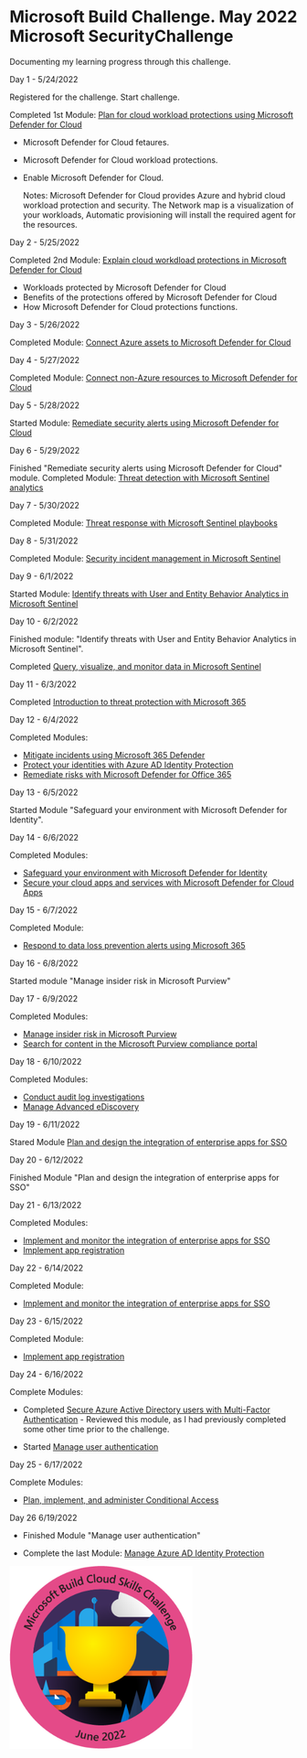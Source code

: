 # Microsoft Build Challenge. May 2022 Microsoft SecurityChallenge

Documenting my learning progress through this challenge.

Day 1 - 5/24/2022 

Registered for the challenge. Start challenge. 

Completed 1st Module: [Plan for cloud workload protections using Microsoft Defender for Cloud](https://docs.microsoft.com/en-us/learn/modules/what-is-azure-defender)
* Microsoft Defender for Cloud fetaures.
* Microsoft Defender for Cloud workload protections.
* Enable Microsoft Defender for Cloud.

  Notes: Microsoft Defender for Cloud provides Azure and hybrid cloud workload protection and security. The Network map is a visualization of your workloads, Automatic provisioning will install the required agent for the resources. 

Day 2 - 5/25/2022

Completed 2nd Module: [Explain cloud workdload protections in Microsoft Defender for Cloud](https://docs.microsoft.com/en-us/learn/modules/understand-azure-defender-cloud-workload-protection/)
* Workloads protected by Microsoft Defender for Cloud
* Benefits of the protections offered by Microsoft Defender for Cloud
* How Microsoft Defender for Cloud protections functions.

Day 3 - 5/26/2022

Completed Module: [Connect Azure assets to Microsoft Defender for Cloud](https://docs.microsoft.com/en-us/learn/modules/connect-azure-assets-to-azure-defender/)

Day 4 - 5/27/2022

Completed Module: [Connect non-Azure resources to Microsoft Defender for Cloud](https://docs.microsoft.com/en-us/learn/modules/connect-non-azure-machines-to-azure-defender/)

Day 5 - 5/28/2022

Started Module: [Remediate security alerts using Microsoft Defender for Cloud](https://docs.microsoft.com/en-us/learn/modules/remediate-azure-defender-security-alerts/)

Day 6 - 5/29/2022 

Finished "Remediate security alerts using Microsoft Defender for Cloud" module. Completed Module: [Threat detection with Microsoft Sentinel analytics](https://docs.microsoft.com/en-us/learn/modules/analyze-data-in-sentinel/)


Day 7 - 5/30/2022

Completed Module: [Threat response with Microsoft Sentinel playbooks](https://docs.microsoft.com/en-us/learn/modules/threat-response-sentinel-playbooks/)

Day 8 - 5/31/2022

Completed Module: [Security incident management in Microsoft Sentinel](https://docs.microsoft.com/en-us/learn/modules/incident-management-sentinel/)

Day 9 - 6/1/2022

Started Module: [Identify threats with User and Entity Behavior Analytics in Microsoft Sentinel](https://docs.microsoft.com/en-us/learn/modules/use-entity-behavior-analytics-azure-sentinel/)

Day 10 - 6/2/2022

Finished module: "Identify threats with User and Entity Behavior Analytics in Microsoft Sentinel".

Completed [Query, visualize, and monitor data in Microsoft Sentinel](https://docs.microsoft.com/en-us/learn/modules/query-data-sentinel/)

Day 11 - 6/3/2022

Completed [Introduction to threat protection with Microsoft 365](https://docs.microsoft.com/en-us/learn/modules/m365-security-threat-define/)

Day 12 - 6/4/2022

Completed Modules: 

* [Mitigate incidents using Microsoft 365 Defender](https://docs.microsoft.com/en-us/learn/modules/mitigate-incidents-microsoft-365-defender/) 
* [Protect your identities with Azure AD Identity Protection](https://docs.microsoft.com/en-us/learn/modules/protect-identities-with-aad-idp)
* [Remediate risks with Microsoft Defender for Office 365](https://docs.microsoft.com/en-us/learn/modules/m365-threat-remediate/)

Day 13 - 6/5/2022

Started Module "Safeguard your environment with Microsoft Defender for Identity".

Day 14 - 6/6/2022

Completed Modules: 

* [Safeguard your environment with Microsoft Defender for Identity](https://docs.microsoft.com/en-us/learn/modules/m365-threat-safeguard/)
* [Secure your cloud apps and services with Microsoft Defender for Cloud Apps](https://docs.microsoft.com/en-us/learn/modules/microsoft-cloud-app-security/)

Day 15 - 6/7/2022

Completed Module:

* [Respond to data loss prevention alerts using Microsoft 365](https://docs.microsoft.com/en-us/learn/modules/respond-to-data-loss-prevention-alerts-microsoft-365/)

Day 16 - 6/8/2022

Started module "Manage insider risk in Microsoft Purview"

Day 17 - 6/9/2022

Completed Modules:

* [Manage insider risk in Microsoft Purview](https://docs.microsoft.com/en-us/learn/modules/m365-compliance-insider-manage-insider-risk/)
* [Search for content in the Microsoft Purview compliance portal](https://docs.microsoft.com/en-us/learn/modules/search-for-content-security-compliance-center/)

Day 18 - 6/10/2022

Completed Modules:

* [Conduct audit log investigations](https://docs.microsoft.com/en-us/learn/modules/conduct-audit-log-investigations/)
* [Manage Advanced eDiscovery](https://docs.microsoft.com/en-us/learn/modules/manage-advanced-ediscovery/)

Day 19 - 6/11/2022

Stared Module [Plan and design the integration of enterprise apps for SSO](https://docs.microsoft.com/en-us/learn/modules/plan-design-integration-of-enterprise-apps-for-sso/)

Day 20 - 6/12/2022

Finished Module "Plan and design the integration of enterprise apps for SSO"

Day 21 - 6/13/2022

Completed Modules:

* [Implement and monitor the integration of enterprise apps for SSO](https://docs.microsoft.com/en-us/learn/modules/implement-monitor-integration-of-enterprise-apps-for-sso/)
* [Implement app registration](https://docs.microsoft.com/en-us/learn/modules/implement-app-registration/)

Day 22 - 6/14/2022

Completed Module:

* [Implement and monitor the integration of enterprise apps for SSO](https://docs.microsoft.com/en-us/learn/modules/implement-monitor-integration-of-enterprise-apps-for-sso/)

Day 23 - 6/15/2022

Completed Module:

* [Implement app registration](https://docs.microsoft.com/en-us/learn/modules/implement-app-registration/)

Day 24 - 6/16/2022

Complete Modules:

* Completed [Secure Azure Active Directory users with Multi-Factor Authentication](https://docs.microsoft.com/en-us/learn/modules/secure-aad-users-with-mfa/) - Reviewed this module, as I had previously completed some other time prior to the challenge.

* Started [Manage user authentication](https://docs.microsoft.com/en-us/learn/modules/manage-user-authentication/)

Day 25 - 6/17/2022

Complete Modules:

* [Plan, implement, and administer Conditional Access](https://docs.microsoft.com/en-us/learn/modules/plan-implement-administer-conditional-access/)

Day 26 6/19/2022

* Finished Module "Manage user authentication"

* Complete the last Module: [Manage Azure AD Identity Protection](https://docs.microsoft.com/en-us/learn/modules/manage-azure-active-directory-identity-protection/)


<img src="Microsoft-Build-2022-badge.png" width="320" height="320">

